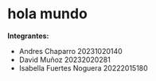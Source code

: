 # hola mundo
__Integrantes:__
- Andres Chaparro 20231020140
- David Muñoz 20232020281
- Isabella Fuertes Noguera 20222015180

